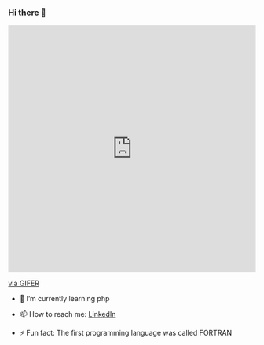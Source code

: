 ### Hi there 👋

<!--
**UtpalKuma-r/utpalkuma-r** is a ✨ _special_ ✨ repository because its `README.md` (this file) appears on your GitHub profile.

Here are some ideas to get you started:
- 😄 Pronouns: ...
- 👯 I’m looking to collaborate on ...
- 🤔 I’m looking for help with ...
- 💬 Ask me about ...
- 🔭 I’m currently working on ...
-->

<div style="padding-top:100.000%;position:relative;"><iframe src="https://gifer.com/embed/4P4X" width="100%" height="100%" style='position:absolute;top:0;left:0;' frameBorder="0" allowFullScreen></iframe></div><p><a href="https://gifer.com">via GIFER</a></p>


- 🌱 I’m currently learning php

- 📫 How to reach me: <a href="www.linkedin.com/in/findutpalkumar"> LinkedIn </a>

- ⚡ Fun fact: The first programming language was called FORTRAN

